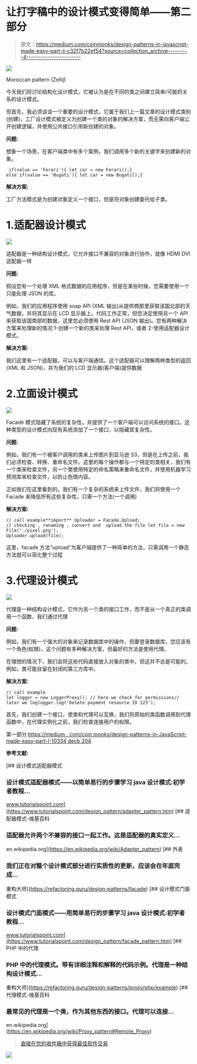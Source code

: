 # 让打字稿中的设计模式变得简单——第二部分

> 原文：<https://medium.com/coinmonks/design-patterns-in-javascript-made-easy-part-ii-c32f7b22ef54?source=collection_archive---------4----------------------->

![](img/08bb1777f0649974c9f8e6fb90f6c83c.png)

Moroccan pattern (Zellij)

今天我们将讨论结构化设计模式，它被认为是在不同的类之间建立简单/可能的关系的设计模式。

但首先，我必须谈谈一个重要的设计模式，它属于我们上一篇文章的设计模式类别(创建)，工厂设计模式被定义为创建一个类的对象的解决方案，而无需向客户端公开创建逻辑，并使用公共接口引用新创建的对象。

**问题:**

想象一个场景，在客户端类中有多个案例，我们调用多个新的关键字来创建新的对象。

```
 if(value == 'Ferari'){ let car = new Ferari();}
else if(value == 'Bugati'){ let car = new Bugati();}
```

**解决方案:**

工厂方法模式是为创建对象定义一个接口，但是将对象创建委托给子类。

# 1.适配器设计模式

![](img/99f6cd20791895c49974f6dafce7f62e.png)

适配器是一种结构设计模式，它允许接口不兼容的对象进行协作，就像 HDMI DVI 适配器一样

**问题:**

假设您有一个处理 XML 格式数据的应用程序，但是在某些时候，您需要使用一个只能处理 JSON 的库。

例如，我们的应用程序使用 soap API (XML 输出)从提供商那里获取该国北部的天气数据，并将其显示在 LCD 显示器上。代码工作正常，但您决定使用另一个 API 来获取该国南部的数据，这里您必须使用 Rest API (JSON 输出)。您有两种解决方案来处理新的情况:1-创建一个新的类来处理 Rest API，或者 2-使用适配器设计模式。

**解决方案:**

我们这里有一个适配器，可以与客户端通信。这个适配器可以理解两种类型的返回(XML 和 JSON)，并为我们的 LCD 显示器(客户端)提供数据

# 2.立面设计模式

![](img/d5ac0d19522e14607aa3015ffa36bbe8.png)

Facade 模式隐藏了系统的复杂性，并提供了一个客户端可以访问系统的接口。这种类型的设计模式向现有系统添加了一个接口，以隐藏其复杂性。

**问题:**

例如，我们有一个被客户调用的类来上传图片到亚马逊 S3，但是在上传之前，我们必须检查、转换、重命名文件。这里的每个操作都与一个特定的类相关，我们有一个类来检查文件，另一个类使用特定的命名策略来重命名文件，并使用机器学习预测库来检查文件，以防止色情内容。

正如我们在这里看到的，我们有一个复杂的系统来上传文件，我们将使用一个 Facade 来降低所有这些复杂性，只需一个方法(一个调用)

**解决方案:**

```
// call example**import** Uploader = Facade.Upload;
// checking , renaming , convert and  upload the file let file = new File('./pixel.png');
Uploader.upload(file);
```

这里，facade 方法“upload”为客户端提供了一种简单的方法，只需调用一个静态方法就可以简化整个过程

# 3.代理设计模式

![](img/2c3a731545ceb2303265115b907f2208.png)

代理是一种结构设计模式，它作为另一个类的接口工作，而不是从一个真正的类调用一个函数，我们通过代理

**问题:**

例如，我们有一个强大的对象来记录数据库中的操作，但要登录数据库，您应该有一个角色(权限)，这个问题有多种解决方案，但最好的方法是使用代理。

在理想的情况下，我们会将这些代码直接放入对象的类中，但这并不总是可能的。例如，类可能驻留在封闭的第三方库中。

**解决方案:**

```
// call example 
let logger = new LoggerProxy(); // here we check for permissions// later we loglogger.log('Delete payment resource ID 123');
```

首先，我们创建一个接口，使类和代理可以互换，我们将原始的类函数调用到代理函数中，在代理实例化之前，我们检查连接用户的权限。

第一部分:[https://medium . com/coin monks/design-patterns-in-JavaScript-made-easy-part-I-10334 decb 204](/coinmonks/design-patterns-in-javascript-made-easy-part-i-10334decb204)

**参考文献:**

[](https://www.tutorialspoint.com/design_pattern/adapter_pattern.htm) [## 设计模式适配器模式

### 设计模式适配器模式——以简单易行的步骤学习 java 设计模式:初学者教程…

www.tutorialspoint.com](https://www.tutorialspoint.com/design_pattern/adapter_pattern.htm) [](https://en.wikipedia.org/wiki/Adapter_pattern) [## 适配器模式-维基百科

### 适配器允许两个不兼容的接口一起工作。这是适配器的真实定义…

en.wikipedia.org](https://en.wikipedia.org/wiki/Adapter_pattern) [](https://refactoring.guru/design-patterns/facade) [## 外表

### 我们正在对整个设计模式部分进行实质性的更新，应该会在年底完成…

重构大师](https://refactoring.guru/design-patterns/facade) [](https://www.tutorialspoint.com/design_pattern/facade_pattern.htm) [## 设计模式门面模式

### 设计模式门面模式——用简单易行的步骤学习 java 设计模式:初学者教程…

www.tutorialspoint.com](https://www.tutorialspoint.com/design_pattern/facade_pattern.htm) [](https://refactoring.guru/design-patterns/proxy/php/example) [## PHP 中的代理

### PHP 中的代理模式。带有详细注释和解释的代码示例。代理是一种结构设计模式…

重构大师](https://refactoring.guru/design-patterns/proxy/php/example) [](https://en.wikipedia.org/wiki/Proxy_pattern#Remote_Proxy) [## 代理模式-维基百科

### 最常见的代理是一个类，作为其他东西的接口。代理可以连接…

en.wikipedia.org](https://en.wikipedia.org/wiki/Proxy_pattern#Remote_Proxy) 

> [直接在您的收件箱中获得最佳软件交易](https://coincodecap.com/?utm_source=coinmonks)

[![](img/7c0b3dfdcbfea594cc0ae7d4f9bf6fcb.png)](https://coincodecap.com/?utm_source=coinmonks)